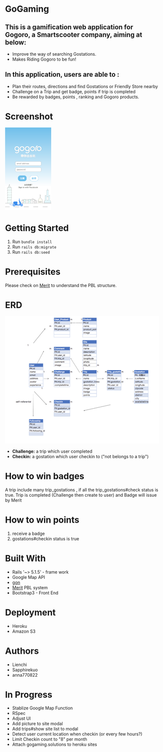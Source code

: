 # GoGaming

## This is a gamification web application for Gogoro, a Smartscooter  company, aiming at below:

* Improve the way of searching Gostations.
* Makes Riding Gogoro to be fun!

## In this application, users are able to :

* Plan their routes, directions and find Gostations or Friendly Store nearby
* Challenge on a Trip and get badge, points if trip is completed
* Be rewarded by badges, points , ranking and Gogoro products.




# Screenshot

<img src="https://github.com/Lienchi/GoGaming/blob/master/app/assets/images/screenshot/root.png" width="30%">


# Getting Started

1. Run `bundle install`
2. Run `rails db:migrate`
3. Run `rails db:seed`


# Prerequisites

Please check on [Merit](https://github.com/merit-gem/merit) to understand the PBL structure.

# ERD

![image](https://github.com/Lienchi/GoGaming/blob/master/app/assets/images/screenshot/ERD.png)


- **Challenge:**  a trip which user completed
- **Checkin:** a gostation which user checkin to ("not belongs to a trip")



# How to win badges

A trip include many trip_gostations , if all the trip_gostations#check status is true. Trip is completed (Challenge then create to user) and Badge will issue by Merit

# How to win points

1. receive a badge
2. gostations#checkin status is true

# Built With

- Rails '~> 5.1.5' - frame work
- Google Map API 
- [gon](https://github.com/gazay/gon)
- [Merit](https://github.com/merit-gem/merit) PBL system
- Bootstrap3 - Front End

# Deployment

- Heroku
- Amazon S3


# Authors
- Lienchi  
- Sapphirekuo 
- anna770822

# In Progress
- Stablize Google Map Function
- RSpec
- Adjust UI
- Add picture to site modal
- Add trips#show site list to modal
- Detect user current location when checkin (or every few hours?)
- Limit Checkin count to "8" per month
- Attach gogaming.solutions to heroku sites

